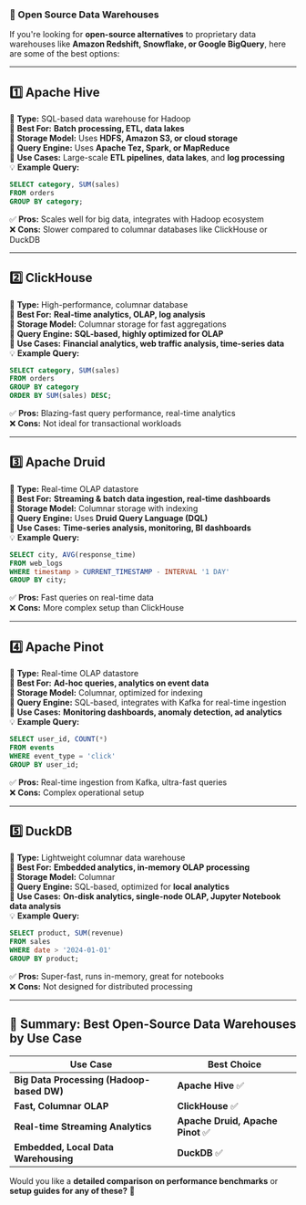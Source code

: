 ### **🔹 Open Source Data Warehouses**  

If you're looking for **open-source alternatives** to proprietary data warehouses like **Amazon Redshift, Snowflake, or Google BigQuery**, here are some of the best options:  

---

## **1️⃣ Apache Hive**  
🔹 **Type:** SQL-based data warehouse for Hadoop  
🔹 **Best For:** **Batch processing, ETL, data lakes**  
🔹 **Storage Model:** Uses **HDFS, Amazon S3, or cloud storage**  
🔹 **Query Engine:** Uses **Apache Tez, Spark, or MapReduce**  
🔹 **Use Cases:** Large-scale **ETL pipelines**, **data lakes**, and **log processing**  
💡 **Example Query:**  
```sql
SELECT category, SUM(sales) 
FROM orders 
GROUP BY category;
```  

✅ **Pros:** Scales well for big data, integrates with Hadoop ecosystem  
❌ **Cons:** Slower compared to columnar databases like ClickHouse or DuckDB  

---

## **2️⃣ ClickHouse**  
🔹 **Type:** High-performance, columnar database  
🔹 **Best For:** **Real-time analytics, OLAP, log analysis**  
🔹 **Storage Model:** Columnar storage for fast aggregations  
🔹 **Query Engine:** **SQL-based, highly optimized for OLAP**  
🔹 **Use Cases:** **Financial analytics, web traffic analysis, time-series data**  
💡 **Example Query:**  
```sql
SELECT category, SUM(sales) 
FROM orders 
GROUP BY category 
ORDER BY SUM(sales) DESC;
```  

✅ **Pros:** Blazing-fast query performance, real-time analytics  
❌ **Cons:** Not ideal for transactional workloads  

---

## **3️⃣ Apache Druid**  
🔹 **Type:** Real-time OLAP datastore  
🔹 **Best For:** **Streaming & batch data ingestion, real-time dashboards**  
🔹 **Storage Model:** Columnar storage with indexing  
🔹 **Query Engine:** Uses **Druid Query Language (DQL)**  
🔹 **Use Cases:** **Time-series analysis, monitoring, BI dashboards**  
💡 **Example Query:**  
```sql
SELECT city, AVG(response_time) 
FROM web_logs 
WHERE timestamp > CURRENT_TIMESTAMP - INTERVAL '1 DAY'
GROUP BY city;
```  

✅ **Pros:** Fast queries on real-time data  
❌ **Cons:** More complex setup than ClickHouse  

---

## **4️⃣ Apache Pinot**  
🔹 **Type:** Real-time OLAP datastore  
🔹 **Best For:** **Ad-hoc queries, analytics on event data**  
🔹 **Storage Model:** Columnar, optimized for indexing  
🔹 **Query Engine:** SQL-based, integrates with Kafka for real-time ingestion  
🔹 **Use Cases:** **Monitoring dashboards, anomaly detection, ad analytics**  
💡 **Example Query:**  
```sql
SELECT user_id, COUNT(*) 
FROM events 
WHERE event_type = 'click' 
GROUP BY user_id;
```  

✅ **Pros:** Real-time ingestion from Kafka, ultra-fast queries  
❌ **Cons:** Complex operational setup  

---

## **5️⃣ DuckDB**  
🔹 **Type:** Lightweight columnar data warehouse  
🔹 **Best For:** **Embedded analytics, in-memory OLAP processing**  
🔹 **Storage Model:** Columnar  
🔹 **Query Engine:** SQL-based, optimized for **local analytics**  
🔹 **Use Cases:** **On-disk analytics, single-node OLAP, Jupyter Notebook data analysis**  
💡 **Example Query:**  
```sql
SELECT product, SUM(revenue) 
FROM sales 
WHERE date > '2024-01-01' 
GROUP BY product;
```  

✅ **Pros:** Super-fast, runs in-memory, great for notebooks  
❌ **Cons:** Not designed for distributed processing  

---

## **🔹 Summary: Best Open-Source Data Warehouses by Use Case**  

| **Use Case** | **Best Choice** |
|-------------|----------------|
| **Big Data Processing (Hadoop-based DW)** | **Apache Hive** ✅ |
| **Fast, Columnar OLAP** | **ClickHouse** ✅ |
| **Real-time Streaming Analytics** | **Apache Druid, Apache Pinot** ✅ |
| **Embedded, Local Data Warehousing** | **DuckDB** ✅ |

Would you like a **detailed comparison on performance benchmarks** or **setup guides for any of these?** 🚀